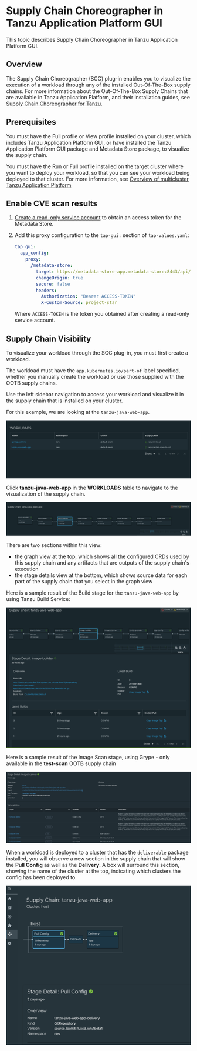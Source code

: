 # Supply Chain Choreographer in Tanzu Application Platform GUI

This topic describes Supply Chain Choreographer in Tanzu Application Platform GUI.


## <a id="overview"></a> Overview

The Supply Chain Choreographer (SCC) plug-in enables you to visualize the execution of a workload
through any of the installed Out-Of-The-Box supply chains.
For more information about the Out-Of-The-Box Supply Chains that are available in
Tanzu Application Platform, and their installation guides, see [Supply Chain Choreographer for Tanzu](../../scc/about.md).


## <a id="prerequisites"></a> Prerequisites

You must have the Full profile or View profile installed on your cluster, which includes
Tanzu Application Platform GUI, or have installed the Tanzu Application Platform GUI package and
Metadata Store package, to visualize the supply chain.

You must have the Run or Full profile installed on the target cluster where you want to deploy your
workload, so that you can see your workload being deployed to that cluster. For more information, see
[Overview of multicluster Tanzu Application Platform](../../multicluster/about.md)

## <a id="scan"></a> Enable CVE scan results

1. [Create a read-only service account](../../scst-store/create-service-account-access-token.md#ro-serv-accts) to obtain an access token for the Metadata Store.
1. Add this proxy configuration to the `tap-gui:` section of `tap-values.yaml`:

    ```yaml
    tap_gui:
      app_config:
        proxy:
          /metadata-store:
            target: https://metadata-store-app.metadata-store:8443/api/v1
            changeOrigin: true
            secure: false
            headers:
              Authorization: "Bearer ACCESS-TOKEN"
              X-Custom-Source: project-star
    ```        

    Where `ACCESS-TOKEN` is the token you obtained after creating a read-only service account.


## <a id="sc-visibility"></a> Supply Chain Visibility

To visualize your workload through the SCC plug-in, you must first create a workload.

The workload must have the `app.kubernetes.io/part-of` label specified, whether you manually create
the workload or use those supplied with the OOTB supply chains.

Use the left sidebar navigation to access your workload and visualize it in the supply chain that is
installed on your cluster.

For this example, we are looking at the `tanzu-java-web-app`.

![Screenshot of Workloads that includes the apps spring-petclinic and tanzu-java-web-app](images/workloads.png)

Click **tanzu-java-web-app** in the **WORKLOADS** table to navigate to the visualization of the
supply chain.

![Screenshot of the Supply Chain visualization. The source-scanner stage is selected.](images/visual-sc.png)

There are two sections within this view:

- the graph view at the top, which shows all the configured CRDs used by this supply chain and any artifacts that are outputs of the supply chain's execution
- the stage details view at the bottom, which shows source data for each part of the supply chain that you select in the graph view

Here is a sample result of the Build stage for the `tanzu-java-web-app` by using Tanzu Build Service:

![Screenshot of details of the Build stage of the app tanzu-java-web-app](images/build-stage-sample.png)

Here is a sample result of the Image Scan stage, using Grype - only available in the **test-scan** OOTB supply chain

![Screenshot of details of the Image Scanner stage. CVEs are listed.](images/scc-scan.png)


When a workload is deployed to a cluster that has the `deliverable` package installed, you will observe a new section in the supply chain that will show the **Pull Config** as well as the **Delivery**. A box will surround this section, showing the name of the cluster at the top, indicating which clusters the config has been deployed to.


![Screenshot of details of the Pull Config stage.](images/pull-config.png)
